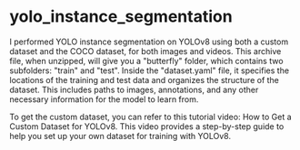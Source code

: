 # yolo_instance_segmentation
I performed YOLO instance segmentation on YOLOv8 using both a custom dataset and the COCO dataset, for both images and videos. This archive file, when unzipped, will give you a "butterfly" folder, which contains two subfolders: "train" and "test". Inside the "dataset.yaml" file, it specifies the locations of the training and test data and organizes the structure of the dataset. This includes paths to images, annotations, and any other necessary information for the model to learn from.

To get the custom dataset, you can refer to this tutorial video: How to Get a Custom Dataset for YOLOv8. This video provides a step-by-step guide to help you set up your own dataset for training with YOLOv8.
